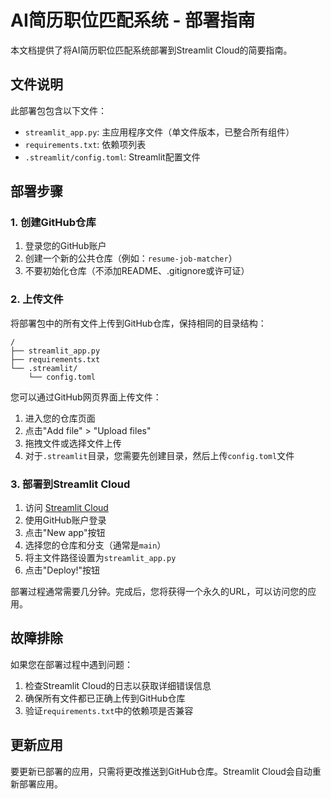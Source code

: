 # AI简历职位匹配系统 - 部署指南

本文档提供了将AI简历职位匹配系统部署到Streamlit Cloud的简要指南。

## 文件说明

此部署包包含以下文件：

- `streamlit_app.py`: 主应用程序文件（单文件版本，已整合所有组件）
- `requirements.txt`: 依赖项列表
- `.streamlit/config.toml`: Streamlit配置文件

## 部署步骤

### 1. 创建GitHub仓库

1. 登录您的GitHub账户
2. 创建一个新的公共仓库（例如：`resume-job-matcher`）
3. 不要初始化仓库（不添加README、.gitignore或许可证）

### 2. 上传文件

将部署包中的所有文件上传到GitHub仓库，保持相同的目录结构：

```
/
├── streamlit_app.py
├── requirements.txt
└── .streamlit/
    └── config.toml
```

您可以通过GitHub网页界面上传文件：

1. 进入您的仓库页面
2. 点击"Add file" > "Upload files"
3. 拖拽文件或选择文件上传
4. 对于`.streamlit`目录，您需要先创建目录，然后上传`config.toml`文件

### 3. 部署到Streamlit Cloud

1. 访问 [Streamlit Cloud](https://streamlit.io/cloud)
2. 使用GitHub账户登录
3. 点击"New app"按钮
4. 选择您的仓库和分支（通常是`main`）
5. 将主文件路径设置为`streamlit_app.py`
6. 点击"Deploy!"按钮

部署过程通常需要几分钟。完成后，您将获得一个永久的URL，可以访问您的应用。

## 故障排除

如果您在部署过程中遇到问题：

1. 检查Streamlit Cloud的日志以获取详细错误信息
2. 确保所有文件都已正确上传到GitHub仓库
3. 验证`requirements.txt`中的依赖项是否兼容

## 更新应用

要更新已部署的应用，只需将更改推送到GitHub仓库。Streamlit Cloud会自动重新部署应用。
